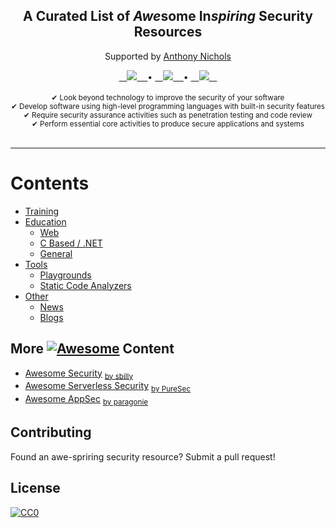 <div align="center">

  <h2>A Curated List of <b><i>Awe</i></b>some In<b><i>spiring</i></b> Security Resources</h2>

  Supported by [Anthony Nichols](https://github.com/aenichols)

  <a href="https://github.com/aenichols/awe-spiring-security/issues/new?assignees=&labels=bug&template=01_BUG_REPORT.md&title=bug%3A+">
    ㅤ<img src='https://img.shields.io/badge/Report a Bug-gray?style=for-the-badge'>ㅤ
  </a> •
  <a href="https://github.com/aenichols/awe-spiring-security/issues/new?assignees=&labels=enhancement&template=02_FEATURE_REQUEST.md&title=feat%3A+">
     ㅤ<img src='https://img.shields.io/badge/Request a Feature-blue?style=for-the-badge'>ㅤ
  </a> •
  <a href="https://github.com/aenichols/awe-spiring-security/discussions">
     ㅤ<img src='https://img.shields.io/badge/Ask a Question-green?style=for-the-badge'>ㅤ
  </a>
  <br>
  <br>
  <small>
    ✔ Look beyond technology to improve the security of your software<br>
    ✔ Develop software using high-level programming languages with built-in security features<br>
    ✔ Require security assurance activities such as penetration testing and code review<br>
    ✔ Perform essential core activities to produce secure applications and systems
  </small>
</div>
<br>

***

# Contents
- [Training](/Contents/TRAINING.md)
- [Education](/Contents/EDUCATION.md)
  - [Web](/Contents/EDUCATION.md/#web)
  - [C Based / .NET](/Contents/EDUCATION.md/#c-based--net)
  - [General](/Contents/EDUCATION.md/#general)
- [Tools](/Contents/TOOLS.md)
  - [Playgrounds](/Contents/TOOLS.md/#playgrounds)
  - [Static Code Analyzers](/Contents/TOOLS.md/#static-code-analyzers)
- [Other](/Contents/OTHER.md)
  - [News](/Contents/OTHER.md/#news)
  - [Blogs](/Contents/OTHER.md/#blogs)

## More [![Awesome](https://cdn.rawgit.com/sindresorhus/awesome/d7305f38d29fed78fa85652e3a63e154dd8e8829/media/badge.svg)](https://github.com/sindresorhus/awesome) Content
- [Awesome Security](https://github.com/sbilly/awesome-security) <sub>[by sbilly](https://github.com/sbilly)</sub>
- [Awesome Serverless Security](https://github.com/puresec/awesome-serverless-security)  <sub>[by PureSec](https://github.com/puresec)</sub>
- [Awesome AppSec](https://github.com/paragonie/awesome-appsec) <sub>[by paragonie](https://github.com/paragonie)</sub>

## Contributing

Found an awe-spriring security resource? Submit a pull request!

## License
<p xmlns:dct="http://purl.org/dc/terms/" xmlns:vcard="http://www.w3.org/2001/vcard-rdf/3.0#">
  <a rel="license"
     href="http://creativecommons.org/publicdomain/zero/1.0/">
    <img src="https://licensebuttons.net/p/zero/1.0/88x31.png" style="border-style: none;" alt="CC0" />
  </a>
</p>
